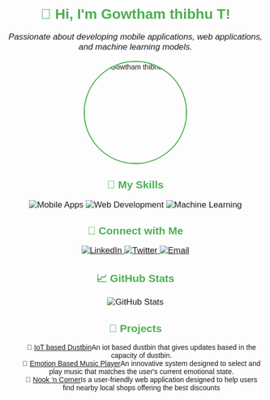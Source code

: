 <!-- README.md -->
<div align="center">
  <h1>👋 Hi, I'm Gowtham thibhu T!</h1>
  <p>
    <em>Passionate about developing mobile applications, web applications, and machine learning models.</em>
  </p>
  <img src="https://th.bing.com/th/id/OIP.Xk7ew-7dhBHF7n5ui4e6aAAAAA?rs=1&pid=ImgDetMain" alt="Gowtham thibhu T" width="200" style="border-radius: 50%; border: 2px solid #4CAF50;"/>
</div>

<div align="center">
  <h2>🚀 My Skills</h2>
  <p>
    <img src="https://img.shields.io/badge/Mobile%20Apps-008080?style=for-the-badge" alt="Mobile Apps"/>
    <img src="https://img.shields.io/badge/Web%20Development-FF6347?style=for-the-badge" alt="Web Development"/>
    <img src="https://img.shields.io/badge/Machine%20Learning-4682B4?style=for-the-badge" alt="Machine Learning"/>
  </p>
</div>

<div align="center">
  <h2>🔗 Connect with Me</h2>
  <p>
    <a href="https://www.linkedin.com/in/gowtham-thibhu-b77b99248/" target="_blank">
      <img src="https://img.shields.io/badge/LinkedIn-0A66C2?style=for-the-badge&logo=linkedin&logoColor=white" alt="LinkedIn"/>
    </a>
    <a href="https://twitter.com/your-twitter" target="_blank">
      <img src="https://img.shields.io/badge/Twitter-1DA1F2?style=for-the-badge&logo=twitter&logoColor=white" alt="Twitter"/>
    </a>
    <a href="mailto:gowthamthibhu.com" target="_blank">
      <img src="https://img.shields.io/badge/Email-D14836?style=for-the-badge&logo=gmail&logoColor=white" alt="Email"/>
    </a>
  </p>
</div>

<div align="center">
  <h2>📈 GitHub Stats</h2>
  <p>
    <img src="https://github-readme-stats.vercel.app/api?username=your-username&show_icons=true&theme=radical" alt="GitHub Stats"/>
  </p>
</div>

<div align="center">
  <h2>📂 Projects</h2>
  <ul style="list-style-type: none;">
    <li>🌟 <a href="https://github.com/AravinthSS07/iot_based_dustbins" target="_blank">IoT based Dustbin</a>An iot based dustbin that gives updates based in the capacity of dustbin.</li>
    <li>🌟 <a href="https://github.com/gowthamthibhu/EmotionDetection" target="_blank"> Emotion Based Music Player</a>An innovative system designed to select and play music that matches the user's current emotional state.</li>
    <li>🌟 <a href="https://github.com/gowthamthibhu/nook_n_corner" target="_blank">Nook ‘n Corner</a>Is a user-friendly web application designed to help users find nearby local shops offering the best discounts </li>
  </ul>
</div>

<style>
  div { font-family: Arial, sans-serif; }
  h1, h2 { color: #4CAF50; }
  p { font-size: 1.2em; }
</style>
